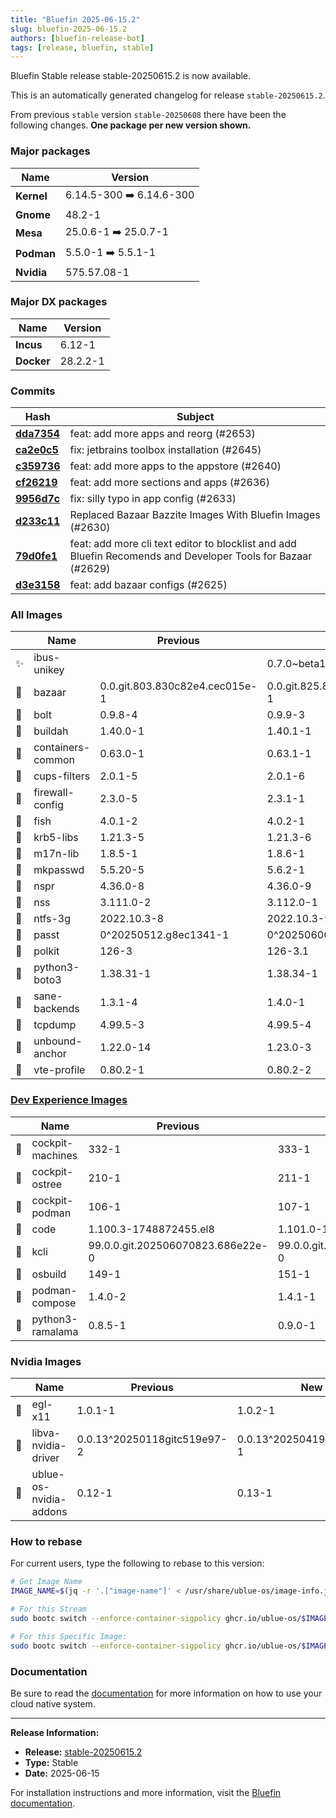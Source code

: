 ```yaml
---
title: "Bluefin 2025-06-15.2"
slug: bluefin-2025-06-15.2
authors: [bluefin-release-bot]
tags: [release, bluefin, stable]
---
```


Bluefin Stable release stable-20250615.2 is now available.

<!--truncate-->

This is an automatically generated changelog for release `stable-20250615.2`.

From previous `stable` version `stable-20250608` there have been the following changes. **One package per new version shown.**

### Major packages

| Name       | Version                  |
| ---------- | ------------------------ |
| **Kernel** | 6.14.5-300 ➡️ 6.14.6-300 |
| **Gnome**  | 48.2-1                   |
| **Mesa**   | 25.0.6-1 ➡️ 25.0.7-1     |
| **Podman** | 5.5.0-1 ➡️ 5.5.1-1       |
| **Nvidia** | 575.57.08-1              |

### Major DX packages

| Name       | Version  |
| ---------- | -------- |
| **Incus**  | 6.12-1   |
| **Docker** | 28.2.2-1 |

### Commits

| Hash                                                                                               | Subject                                                                                                      |
| -------------------------------------------------------------------------------------------------- | ------------------------------------------------------------------------------------------------------------ |
| **[dda7354](https://github.com/ublue-os/bluefin/commit/dda73543dc5a53d94c4a15813e4aa5d306e235a9)** | feat: add more apps and reorg (#2653)                                                                        |
| **[ca2e0c5](https://github.com/ublue-os/bluefin/commit/ca2e0c5c1aa45d6ac85cef8ae894960b30f341ea)** | fix: jetbrains toolbox installation (#2645)                                                                  |
| **[c359736](https://github.com/ublue-os/bluefin/commit/c3597366a324d132f15b3c900f493177c2325cd6)** | feat: add more apps to the appstore (#2640)                                                                  |
| **[cf26219](https://github.com/ublue-os/bluefin/commit/cf26219dbe951fe93e6c58c7f7f7990d7c23efc4)** | feat: add more sections and apps (#2636)                                                                     |
| **[9956d7c](https://github.com/ublue-os/bluefin/commit/9956d7c3afc248434cfa80661320a6c5caf026e3)** | fix: silly typo in app config (#2633)                                                                        |
| **[d233c11](https://github.com/ublue-os/bluefin/commit/d233c1104384efa9039a7fe4b361ccf990e819fb)** | Replaced Bazaar Bazzite Images With Bluefin Images (#2630)                                                   |
| **[79d0fe1](https://github.com/ublue-os/bluefin/commit/79d0fe1ec53788562c769da653dc92063f990901)** | feat: add more cli text editor to blocklist and add Bluefin Recomends and Developer Tools for Bazaar (#2629) |
| **[d3e3158](https://github.com/ublue-os/bluefin/commit/d3e3158dcfcbb33388df91b4a71662de39dd43a8)** | feat: add bazaar configs (#2625)                                                                             |

### All Images

|     | Name              | Previous                       | New                            |
| --- | ----------------- | ------------------------------ | ------------------------------ |
| ✨  | ibus-unikey       |                                | 0.7.0~beta1-2                  |
| 🔄  | bazaar            | 0.0.git.803.830c82e4.cec015e-1 | 0.0.git.825.868179fc.e4af6fb-1 |
| 🔄  | bolt              | 0.9.8-4                        | 0.9.9-3                        |
| 🔄  | buildah           | 1.40.0-1                       | 1.40.1-1                       |
| 🔄  | containers-common | 0.63.0-1                       | 0.63.1-1                       |
| 🔄  | cups-filters      | 2.0.1-5                        | 2.0.1-6                        |
| 🔄  | firewall-config   | 2.3.0-5                        | 2.3.1-1                        |
| 🔄  | fish              | 4.0.1-2                        | 4.0.2-1                        |
| 🔄  | krb5-libs         | 1.21.3-5                       | 1.21.3-6                       |
| 🔄  | m17n-lib          | 1.8.5-1                        | 1.8.6-1                        |
| 🔄  | mkpasswd          | 5.5.20-5                       | 5.6.2-1                        |
| 🔄  | nspr              | 4.36.0-8                       | 4.36.0-9                       |
| 🔄  | nss               | 3.111.0-2                      | 3.112.0-1                      |
| 🔄  | ntfs-3g           | 2022.10.3-8                    | 2022.10.3-9                    |
| 🔄  | passt             | 0^20250512.g8ec1341-1          | 0^20250606.g754c6d7-1          |
| 🔄  | polkit            | 126-3                          | 126-3.1                        |
| 🔄  | python3-boto3     | 1.38.31-1                      | 1.38.34-1                      |
| 🔄  | sane-backends     | 1.3.1-4                        | 1.4.0-1                        |
| 🔄  | tcpdump           | 4.99.5-3                       | 4.99.5-4                       |
| 🔄  | unbound-anchor    | 1.22.0-14                      | 1.23.0-3                       |
| 🔄  | vte-profile       | 0.80.2-1                       | 0.80.2-2                       |

### [Dev Experience Images](https://docs.projectbluefin.io/bluefin-dx)

|     | Name             | Previous                          | New                               |
| --- | ---------------- | --------------------------------- | --------------------------------- |
| 🔄  | cockpit-machines | 332-1                             | 333-1                             |
| 🔄  | cockpit-ostree   | 210-1                             | 211-1                             |
| 🔄  | cockpit-podman   | 106-1                             | 107-1                             |
| 🔄  | code             | 1.100.3-1748872455.el8            | 1.101.0-1749655297.el8            |
| 🔄  | kcli             | 99.0.0.git.202506070823.686e22e-0 | 99.0.0.git.202506141508.8433b67-0 |
| 🔄  | osbuild          | 149-1                             | 151-1                             |
| 🔄  | podman-compose   | 1.4.0-2                           | 1.4.1-1                           |
| 🔄  | python3-ramalama | 0.8.5-1                           | 0.9.0-1                           |

### Nvidia Images

|     | Name                   | Previous                    | New                         |
| --- | ---------------------- | --------------------------- | --------------------------- |
| 🔄  | egl-x11                | 1.0.1-1                     | 1.0.2-1                     |
| 🔄  | libva-nvidia-driver    | 0.0.13^20250118gitc519e97-2 | 0.0.13^20250419gitc2860cc-1 |
| 🔄  | ublue-os-nvidia-addons | 0.12-1                      | 0.13-1                      |

### How to rebase

For current users, type the following to rebase to this version:

```bash
# Get Image Name
IMAGE_NAME=$(jq -r '.["image-name"]' < /usr/share/ublue-os/image-info.json)

# For this Stream
sudo bootc switch --enforce-container-sigpolicy ghcr.io/ublue-os/$IMAGE_NAME:stable

# For this Specific Image:
sudo bootc switch --enforce-container-sigpolicy ghcr.io/ublue-os/$IMAGE_NAME:stable-20250615.2
```

### Documentation

Be sure to read the [documentation](https://docs.projectbluefin.io/) for more information
on how to use your cloud native system.

---

**Release Information:**

- **Release:** [stable-20250615.2](https://github.com/ublue-os/bluefin/releases/tag/stable-20250615.2)
- **Type:** Stable
- **Date:** 2025-06-15

For installation instructions and more information, visit the [Bluefin documentation](https://docs.projectbluefin.io/).
